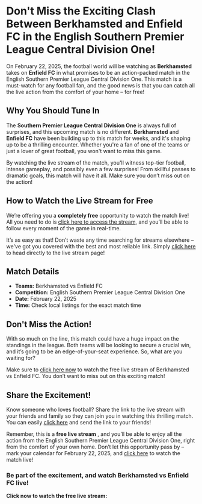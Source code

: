 # Don't Miss the Exciting Clash Between Berkhamsted and Enfield FC in the English Southern Premier League Central Division One!

On February 22, 2025, the football world will be watching as **Berkhamsted** takes on **Enfield FC** in what promises to be an action-packed match in the English Southern Premier League Central Division One. This match is a must-watch for any football fan, and the good news is that you can catch all the live action from the comfort of your home – for free!

## Why You Should Tune In

The **Southern Premier League Central Division One** is always full of surprises, and this upcoming match is no different. **Berkhamsted** and **Enfield FC** have been building up to this match for weeks, and it's shaping up to be a thrilling encounter. Whether you're a fan of one of the teams or just a lover of great football, you won't want to miss this game.

By watching the live stream of the match, you'll witness top-tier football, intense gameplay, and possibly even a few surprises! From skillful passes to dramatic goals, this match will have it all. Make sure you don’t miss out on the action!

## How to Watch the Live Stream for Free

We’re offering you a **completely free** opportunity to watch the match live! All you need to do is [click here to access the stream](https://tinyurl.com/livestreamfreeo?st=Berkhamsted+vs+Enfield+FC&si=gh), and you’ll be able to follow every moment of the game in real-time.

It’s as easy as that! Don’t waste any time searching for streams elsewhere – we've got you covered with the best and most reliable link. Simply [click here](https://tinyurl.com/livestreamfreeo?st=Berkhamsted+vs+Enfield+FC&si=gh) to head directly to the live stream page!

## Match Details

- **Teams:** Berkhamsted vs Enfield FC
- **Competition:** English Southern Premier League Central Division One
- **Date:** February 22, 2025
- **Time:** Check local listings for the exact match time

## Don't Miss the Action!

With so much on the line, this match could have a huge impact on the standings in the league. Both teams will be looking to secure a crucial win, and it’s going to be an edge-of-your-seat experience. So, what are you waiting for?

Make sure to [click here now](https://tinyurl.com/livestreamfreeo?st=Berkhamsted+vs+Enfield+FC&si=gh) to watch the free live stream of Berkhamsted vs Enfield FC. You don’t want to miss out on this exciting match!

## Share the Excitement!

Know someone who loves football? Share the link to the live stream with your friends and family so they can join you in watching this thrilling match. You can easily [click here](https://tinyurl.com/livestreamfreeo?st=Berkhamsted+vs+Enfield+FC&si=gh) and send the link to your friends!

Remember, this is a **free live stream** , and you’ll be able to enjoy all the action from the English Southern Premier League Central Division One, right from the comfort of your own home. Don’t let this opportunity pass by – mark your calendar for February 22, 2025, and [click here](https://tinyurl.com/livestreamfreeo?st=Berkhamsted+vs+Enfield+FC&si=gh) to watch the match live!

### Be part of the excitement, and watch Berkhamsted vs Enfield FC live!

**Click now to watch the free live stream:**
